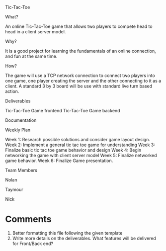 Tic-Tac-Toe

What?

An online Tic-Tac-Toe game that allows two players to compete head to head in a client server model.

Why?

It is a good project for learning the fundamentals of an online connection, and fun at the same time.

How?

The game will use a TCP network connection to connect two players into one game, one player creating the server and the other connecting to it as a client. A standard 3 by 3 board will be use with standard live turn based action.

Deliverables

Tic-Tac-Toe Game frontend
Tic-Tac-Toe Game backend

Documentation

Weekly Plan

Week 1: Research possible solutions and consider game layout design.
Week 2: Implement a general tic tac toe game for understanding
Week 3: Finalize basic tic tac toe game behavior and design
Week 4: Begin networking the game with client server model
Week 5: Finalize networked game behavior.
Week 6: Finalize Game presentation.

Team Members

Nolan

Taymour

Nick

# Comments
1. Better formatting this file following the given template
2. Write more details on the deliverables. What features will be delivered for Front/Back end?
